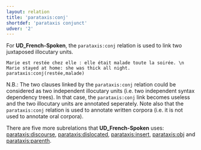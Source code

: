 ```yaml
---
layout: relation
title: 'parataxis:conj'
shortdef: 'parataxis conjunct'
udver: '2'
---
```


 For **UD_French-Spoken**, the `parataxis:conj` relation is used to link two juxtaposed illocutary units. 

~~~ sdparse
Marie est restée chez elle : elle était malade toute la soirée. \n Marie stayed at home: she was thick all night.
parataxis:conj(restée,malade)
~~~

N.B.: The two clauses linked by the `parataxis:conj` relation could be considered as two independent illocutary units (i.e. two independent syntax dependency trees). 
In that case, the `parataxis:conj` link becomes useless and the two illocutary units are annotated seperately.
Note also that the `parataxis:conj` relation is used to annotate written corpora (i.e. it is not used to annotate oral corpora). 

There are five more subrelations that **UD_French-Spoken** uses: [parataxis:discourse](), [parataxis:dislocated](), [parataxis:insert](), [parataxis:obj]() and [parataxis:parenth]().


